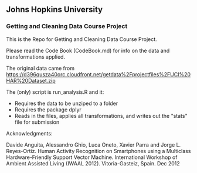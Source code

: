 ## Johns Hopkins University
### Getting and Cleaning Data Course Project

This is the Repo for Getting and Cleaning Data Course Project.

Please read the Code Book (CodeBook.md) for info on the data and transformations applied.

The original data came from https://d396qusza40orc.cloudfront.net/getdata%2Fprojectfiles%2FUCI%20HAR%20Dataset.zip

The (only) script is run_analysis.R and it:
- Requires the data to be unziped to a folder
- Requires the package dplyr
- Reads in the files, applies all transformations, and writes out the "stats" file for submission




Acknowledgments:

Davide Anguita, Alessandro Ghio, Luca Oneto, Xavier Parra and Jorge L. Reyes-Ortiz. Human Activity Recognition on Smartphones using a Multiclass Hardware-Friendly Support Vector Machine. International Workshop of Ambient Assisted Living (IWAAL 2012). Vitoria-Gasteiz, Spain. Dec 2012
